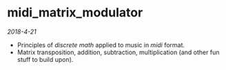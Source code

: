 # midi_matrix_modulator
*2018-4-21*
  * Principles of *discrete math* applied to music in *midi* format.
  * Matrix transposition, addition, subtraction, multiplication (and other fun stuff to build upon).

